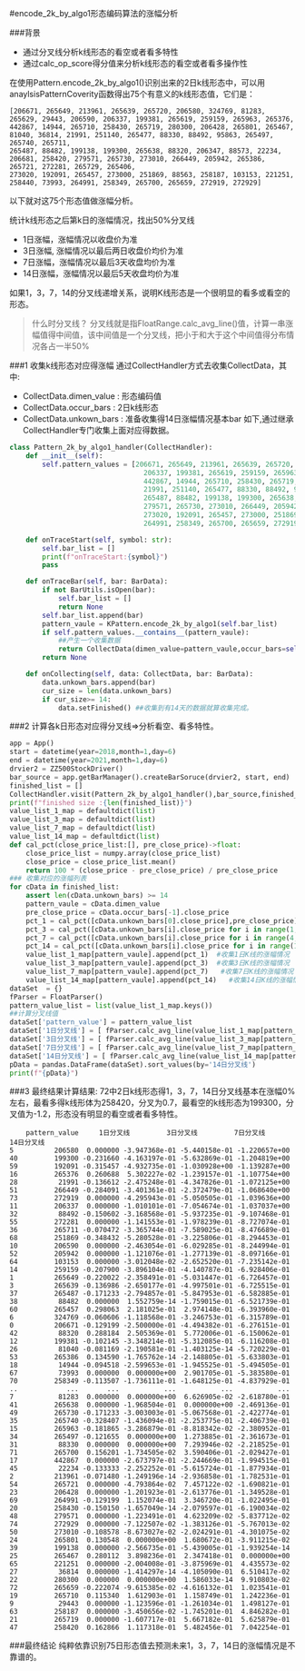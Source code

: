 #encode_2k_by_algo1形态编码算法的涨幅分析

###背景
+ 通过分叉线分析k线形态的看空或者看多特性
+ 通过calc_op_score得分值来分析k线形态的看空或者看多操作性

在使用Pattern.encode_2k_by_algo1()识别出来的2日k线形态中，可以用anaylsisPatternCoverity函数得出75个有意义的k线形态值，它们是：

    [206671, 265649, 213961, 265639, 265720, 206580, 324769, 81283, 265629, 29443, 206590, 206337, 199381, 265619, 259159, 265963, 265376, 
    442867, 14944, 265710, 258430, 265719, 280300, 206428, 265801, 265467, 81040, 36814, 21991, 251140, 265477, 88330, 88492, 95863, 265497, 265740, 265711, 
    265487, 88482, 199138, 199300, 265638, 88320, 206347, 88573, 22234, 206681, 258420, 279571, 265730, 273010, 266449, 205942, 265386, 265721, 272281, 265729, 265406,
    273020, 192091, 265457, 273000, 251869, 88563, 258187, 103153, 221251, 258440, 73993, 264991, 258349, 265700, 265659, 272919, 272929]

以下就对这75个形态值做涨幅分析。


统计k线形态之后第k日的涨幅情况，找出50%分叉线

+ 1日涨幅，涨幅情况以收盘价为准 
+ 3日涨幅, 涨幅情况以最后两日收盘价均价为准
+ 7日涨幅，涨幅情况以最后3天收盘均价为准
+ 14日涨幅，涨幅情况以最后5天收盘均价为准

如果1，3，7，14的分叉线递增关系，说明K线形态是一个很明显的看多或看空的形态。

>什么时分叉线？
>分叉线就是指FloatRange.calc_avg_line()值，计算一串涨幅值得中间值，该中间值是一个分叉线，把小于和大于这个中间值得分布情况各占一半50%


###1 收集k线形态对应得涨幅
通过CollectHandler方式去收集CollectData，其中:
+ CollectData.dimen_value : 形态编码值
+ CollectData.occur_bars  : 2日k线形态
+ CollectData.unkown_bars : 准备收集得14日涨幅情况基本bar
如下,通过继承CollectHandler专门收集上面对应得数据。
```python
class Pattern_2k_by_algo1_handler(CollectHandler):
    def __init__(self):
        self.pattern_values = [206671, 265649, 213961, 265639, 265720, 206580, 324769, 81283, 265629, 29443, 206590,
                                 206337, 199381, 265619, 259159, 265963, 265376,
                                 442867, 14944, 265710, 258430, 265719, 280300, 206428, 265801, 265467, 81040, 36814,
                                 21991, 251140, 265477, 88330, 88492, 95863, 265497, 265740, 265711,
                                 265487, 88482, 199138, 199300, 265638, 88320, 206347, 88573, 22234, 206681, 258420,
                                 279571, 265730, 273010, 266449, 205942, 265386, 265721, 272281, 265729, 265406,
                                 273020, 192091, 265457, 273000, 251869, 88563, 258187, 103153, 221251, 258440, 73993,
                                 264991, 258349, 265700, 265659, 272919, 272929]

    def onTraceStart(self, symbol: str):
        self.bar_list = []
        print(f"onTraceStart:{symbol}")
        pass

    def onTraceBar(self, bar: BarData):
        if not BarUtils.isOpen(bar):
            self.bar_list = []
            return None
        self.bar_list.append(bar)
        pattern_vaule = KPattern.encode_2k_by_algo1(self.bar_list)
        if self.pattern_values.__contains__(pattern_vaule):
            ##产生一个收集数据
            return CollectData(dimen_value=pattern_vaule,occur_bars=self.bar_list[-3:])
        return None

    def onCollecting(self, data: CollectData, bar: BarData):
        data.unkown_bars.append(bar)
        cur_size = len(data.unkown_bars)
        if cur_size>= 14:
            data.setFinished() ##收集到有14天的数据就算收集完成。
```

###2 计算各k日形态对应得分叉线=>分析看空、看多特性。

```python
app = App()
start = datetime(year=2018,month=1,day=6)
end = datetime(year=2021,month=1,day=6)
drvier2 = ZZ500StockDriver()
bar_source = app.getBarManager().createBarSoruce(drvier2, start, end)
finished_list = []
CollectHandler.visit(Pattern_2k_by_algo1_handler(),bar_source,finished_list=finished_list)
print(f"finished size :{len(finished_list)}")
value_list_1_map = defaultdict(list)
value_list_3_map = defaultdict(list)
value_list_7_map = defaultdict(list)
value_list_14_map = defaultdict(list)
def cal_pct(close_price_list:[], pre_close_price)->float:
    close_price_list = numpy.array(close_price_list)
    close_price = close_price_list.mean()
    return 100 * (close_price - pre_close_price) / pre_close_price
### 收集对应的涨幅列表
for cData in finished_list:
    assert len(cData.unkown_bars) >= 14
    pattern_vaule = cData.dimen_value
    pre_close_price = cData.occur_bars[-1].close_price
    pct_1 = cal_pct([cData.unkown_bars[0].close_price],pre_close_price)
    pct_3 = cal_pct([cData.unkown_bars[i].close_price for i in range(1,3)],pre_close_price)
    pct_7 = cal_pct([cData.unkown_bars[i].close_price for i in range(4,7)],pre_close_price)
    pct_14 = cal_pct([cData.unkown_bars[i].close_price for i in range(11,14)],pre_close_price)
    value_list_1_map[pattern_vaule].append(pct_1)  #收集1日K线的涨幅情况
    value_list_3_map[pattern_vaule].append(pct_3)  #收集3日K线的涨幅情况
    value_list_7_map[pattern_vaule].append(pct_7)   #收集7日K线的涨幅情况
    value_list_14_map[pattern_vaule].append(pct_14)   #收集14日K线的涨幅情况
dataSet  = {}
fParser = FloatParser()
pattern_value_list = list(value_list_1_map.keys())
##计算分叉线值
dataSet['pattern_value'] = pattern_value_list
dataSet['1日分叉线'] = [ fParser.calc_avg_line(value_list_1_map[pattern_value])  for pattern_value in pattern_value_list]
dataSet['3日分叉线'] = [ fParser.calc_avg_line(value_list_3_map[pattern_value])  for pattern_value in pattern_value_list]
dataSet['7日分叉线'] = [ fParser.calc_avg_line(value_list_7_map[pattern_value])  for pattern_value in pattern_value_list]
dataSet['14日分叉线'] = [ fParser.calc_avg_line(value_list_14_map[pattern_value])  for pattern_value in pattern_value_list]
pData = pandas.DataFrame(dataSet).sort_values(by='14日分叉线')
print(f"{pData}")
```

###3 最终结果计算结果:
   72中2日k线形态得1，3，7，14日分叉线基本在涨幅0%左右，最看多得k线形体为258420，分叉为0.7，最看空的k线形态为199300，分叉值为-1.2，形态没有明显的看空或者看多特性。
```log
    pattern_value     1日分叉线         3日分叉线         7日分叉线        14日分叉线
5          206580  0.000000 -3.947368e-01 -5.440158e-01 -1.220657e+00
40         199300 -0.231660 -4.163197e-01 -5.632869e-01 -1.204819e+00
59         192091 -0.315457 -4.932735e-01 -1.030928e+00 -1.139287e+00
16         265376  0.260688  5.302227e-02 -1.239157e-01 -1.107754e+00
28          21991 -0.136612 -2.475248e-01 -4.347826e-01 -1.072125e+00
51         266449 -0.284091 -3.401361e-01 -2.372479e-01 -1.068640e+00
73         272919  0.000000 -4.295943e-01 -5.050505e-01 -1.039636e+00
11         206337  0.000000 -1.010101e-01 -7.054674e-01 -1.037037e+00
32          88492 -0.150602 -3.168568e-01 -5.937235e-01 -9.107468e-01
55         272281  0.000000 -1.141553e-01 -1.978239e-01 -8.727074e-01
36         265711 -0.070472 -3.365744e-01 -7.589025e-01 -8.476689e-01
68         251869 -0.348432 -5.280528e-01 -3.225806e-01 -8.294453e-01
10         206590  0.000000 -2.463054e-01 -6.029285e-01 -8.244994e-01
52         205942  0.000000 -1.121076e-01 -1.277139e-01 -8.097166e-01
64         103153  0.000000 -3.012048e-02 -2.652520e-01 -7.235142e-01
14         259159 -0.207900 -3.896104e-01 -4.140787e-01 -6.928406e-01
1          265649 -0.220022 -2.358491e-01 -5.031447e-01 -6.726457e-01
3          265639 -0.136986 -2.650177e-01 -4.997501e-01 -6.725515e-01
37         265487 -0.171233 -2.794857e-01 -5.847953e-01 -6.582885e-01
38          88482  0.000000  1.552759e-14 -1.759015e-01 -6.521739e-01
60         265457  0.298063  2.181025e-01  2.974148e-01 -6.393960e-01
6          324769 -0.060606 -1.118568e-01 -3.246753e-01 -6.315789e-01
0          206671 -0.129199 -2.500000e-01 -4.494382e-01 -6.276151e-01
42          88320  0.288184  2.505369e-01  5.772006e-01 -6.150062e-01
12         199381 -0.102145 -3.348214e-01 -5.312085e-01 -6.116208e-01
26          81040 -0.081169 -2.190581e-01 -1.403125e-14 -5.720229e-01
53         265386  0.134590 -1.765762e-14 -2.148805e-01 -5.633803e-01
18          14944 -0.094518 -2.599653e-01 -1.945525e-01 -5.494505e-01
67          73993  0.000000  0.000000e+00  2.901705e-01 -5.383580e-01
70         258349 -0.113507 -1.736111e-01 -1.648125e-01 -4.837929e-01
..            ...       ...           ...           ...           ...
7           81283  0.000000  0.000000e+00  6.626905e-02 -2.618780e-01
41         265638  0.000000 -1.968504e-01  0.000000e+00 -2.469136e-01
49         265730 -0.171233 -3.003003e-01 -5.067568e-01 -2.422774e-01
35         265740 -0.328407 -1.436094e-01 -2.253775e-01 -2.406739e-01
15         265963 -0.181865 -3.286879e-01 -8.818342e-02 -2.380952e-01
34         265497 -0.121655  0.000000e+00  1.273885e-01 -2.361673e-01
31          88330  0.000000  0.000000e+00  7.293946e-02 -2.218525e-01
71         265700  0.156201 -1.734505e-02  3.590406e-01 -2.029427e-01
17         442867  0.000000 -2.673797e-01 -2.244669e-01 -1.994515e-01
45          22234 -0.133333 -2.252252e-01 -5.615724e-01 -1.877934e-01
2          213961 -0.071480 -1.249196e-14 -2.936858e-01 -1.782531e-01
54         265721  0.000000 -4.793864e-02  7.457122e-02 -1.690821e-01
23         206428  0.000000 -1.201923e-01 -2.613776e-01 -1.349528e-01
69         264991 -0.129199  1.152074e-01  3.346720e-01 -1.022495e-01
20         258430 -0.150150 -1.657049e-14 -2.079597e-01 -6.190034e-02
48         279571  0.000000 -1.223491e-01  4.623209e-02 -5.837712e-02
74         272929  0.000000 -7.122507e-02 -1.383126e-01 -5.767013e-02
50         273010 -0.108578 -8.673027e-02 -2.024291e-01 -4.301075e-02
24         265801  0.130548  0.000000e+00  1.680672e-01 -3.911215e-02
39         199138  0.000000 -2.566735e-01 -5.439005e-01 -1.939254e-14
25         265467  0.280112  3.898236e-01  2.347418e-01  0.000000e+00
65         221251  0.000000 -2.004008e-01 -3.875969e-01  4.435573e-02
27          36814  0.000000 -1.414297e-14 -4.105090e-01  6.510417e-02
22         280300  0.000000  0.000000e+00  1.586033e-14  9.910803e-02
72         265659 -0.222074 -9.615385e-02 -4.616132e-01  1.023541e-01
19         265710  0.115340  1.612903e-01  1.158749e-01  1.242236e-01
9           29443  0.000000 -1.123596e-01 -1.261034e-01  1.498127e-01
63         258187  0.000000 -3.450656e-02 -1.745201e-01  4.846282e-01
21         265719  0.000000 -1.607717e-01  5.667182e-01  5.625879e-01
47         258420  0.162866  1.117318e-01  5.482456e-01  7.042254e-01
```


###最终结论
 纯粹依靠识别75日形态值去预测未来1，3，7，14日的涨幅情况是不靠谱的。

